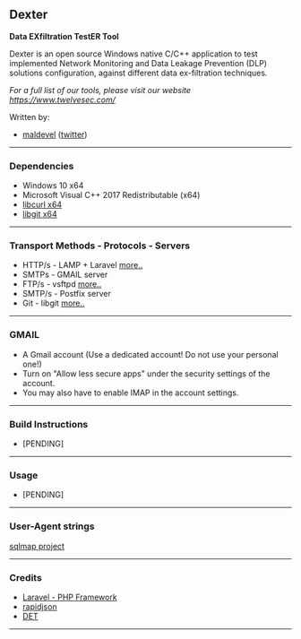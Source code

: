 ## Dexter

**Data EXfiltration TestER Tool**

Dexter is an open source Windows native C/C++ application to test implemented Network Monitoring and Data Leakage Prevention (DLP) solutions configuration, against different data ex-filtration techniques.

*For a full list of our tools, please visit our website https://www.twelvesec.com/*

Written by:

* [maldevel](https://github.com/maldevel) ([twitter](https://twitter.com/maldevel))

---

### Dependencies

* Windows 10 x64
* Microsoft Visual C++ 2017 Redistributable (x64)
* [libcurl x64](https://curl.haxx.se/libcurl/)
* [libgit x64](https://libgit2.org/)

---

### Transport Methods - Protocols - Servers

* HTTP/s - LAMP + Laravel [more..](http-server/README.md)
* SMTPs - GMAIL server
* FTP/s - vsftpd [more..](ftp-server/README.md)
* SMTP/s - Postfix server
* Git - libgit [more..](libgit2/README.md)

---

### GMAIL

* A Gmail account (Use a dedicated account! Do not use your personal one!)
* Turn on "Allow less secure apps" under the security settings of the account.
* You may also have to enable IMAP in the account settings.

---

### Build Instructions

* [PENDING]

---

### Usage

* [PENDING]

---

### User-Agent strings

[sqlmap project](https://github.com/sqlmapproject/sqlmap/blob/master/txt/user-agents.txt)

---

### Credits

* [Laravel - PHP Framework](https://laravel.com/)
* [rapidjson](https://github.com/Tencent/rapidjson)
* [DET](https://github.com/PaulSec/DET)

---
